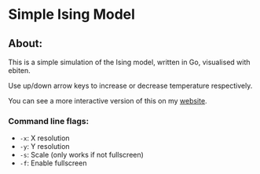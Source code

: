 # Simple Ising Model

## About:

This is a simple simulation of the Ising model, written in Go, visualised with ebiten.

Use up/down arrow keys to increase or decrease temperature respectively.

You can see a more interactive version of this on my [website](https://e74000.net/posts/isingmodel/).

### Command line flags:

* `-x`: X resolution
* `-y`: Y resolution
* `-s`: Scale (only works if not fullscreen)
* `-f`: Enable fullscreen
